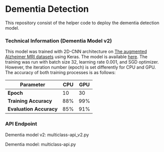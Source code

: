 # Dementia Detection

This repository consist of the helper code to deploy the dementia detection model.

### Technical Information (Dementia Model v2)
This model was trained with 2D-CNN architecture on [The augmented Alzheimer MRI datasets](https://www.kaggle.com/datasets/uraninjo/augmented-alzheimer-mri-dataset/data) using Keras. The model is available [here](https://drive.google.com/drive/folders/1gTFjKmHUug2FAzspefsW3FvJHmqvte3-?usp=drive_link). The training was run with batch size 32, learning rate 0.001, and SGD optimizer. However, the iteration number (epoch) is set differently for CPU and GPU. The accuracy of both training processes is as follows:

<table class="table table-bordered">
  <thead class="thead-light">
    <tr>
      <th>Parameter</th>
      <th>CPU</th>
      <th>GPU</th>
    </tr>
  </thead>
  <tbody>
    <tr>
      <td><strong>Epoch</strong></td>
      <td>10</td>
      <td>30</td>
    </tr>
    <tr>
      <td><strong>Training Accuracy</strong></td>
      <td>88%</td>
      <td>99%</td>
    </tr>
    <tr>
      <td><strong>Evaluation Accuracy</strong></td>
      <td>85%</td>
      <td>91%</td>
    </tr>
  </tbody>
</table>


### API Endpoint
Dementia model v2: multiclass-api_v2.py

Dementia model: multiclass-api.py
